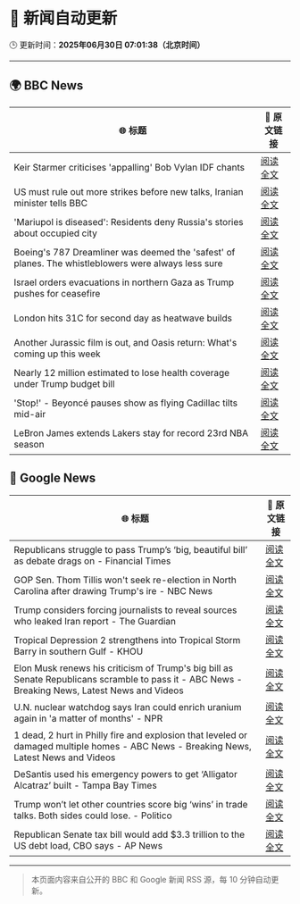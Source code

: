 # 🧠 新闻自动更新

🕒 更新时间：**2025年06月30日 07:01:38（北京时间）**

---

## 🌍 BBC News

| 🌐 标题 | 🔗 原文链接 |
|--------|-------------|
| Keir Starmer criticises 'appalling' Bob Vylan IDF chants | [阅读全文](https://www.bbc.com/news/articles/c33514nryy1o) |
| US must rule out more strikes before new talks, Iranian minister tells BBC | [阅读全文](https://www.bbc.com/news/articles/c20r18x8x05o) |
| 'Mariupol is diseased': Residents deny Russia's stories about occupied city | [阅读全文](https://www.bbc.com/news/articles/cq6912mqp1go) |
| Boeing's 787 Dreamliner was deemed the 'safest' of planes. The whistleblowers were always less sure | [阅读全文](https://www.bbc.com/news/articles/cwyq7vgq2e5o) |
| Israel orders evacuations in northern Gaza as Trump pushes for ceasefire | [阅读全文](https://www.bbc.com/news/articles/ckg54klnyy3o) |
| London hits 31C for second day as heatwave builds | [阅读全文](https://www.bbc.com/news/articles/cx2l77w5pl7o) |
| Another Jurassic film is out, and Oasis return: What's coming up this week | [阅读全文](https://www.bbc.com/news/articles/cjwnl9llnlno) |
| Nearly 12 million estimated to lose health coverage under Trump budget bill | [阅读全文](https://www.bbc.com/news/articles/cx2verel4nlo) |
| 'Stop!' - Beyoncé pauses show as flying Cadillac tilts mid-air | [阅读全文](https://www.bbc.com/news/articles/c20nqzxn4xqo) |
| LeBron James extends Lakers stay for record 23rd NBA season | [阅读全文](https://www.bbc.com/sport/basketball/articles/c62g8642x68o) |

## 📰 Google News

| 🌐 标题 | 🔗 原文链接 |
|--------|-------------|
| Republicans struggle to pass Trump’s ‘big, beautiful bill’ as debate drags on - Financial Times | [阅读全文](https://news.google.com/rss/articles/CBMicEFVX3lxTE1oRjhOZVE4alNHbU1XYnY5VVhZc3lFdmlZRWZralVmMDJSMVdlaGZsLTVQSzB2bi1GYVBKLWc1blI5ZGhiSmV5T2pLMXBDWjYya1VGeXFTTVB3U2tPblB2RXJRQm5kaEEwRTRZWlhTWWs?oc=5) |
| GOP Sen. Thom Tillis won't seek re-election in North Carolina after drawing Trump's ire - NBC News | [阅读全文](https://news.google.com/rss/articles/CBMitwFBVV95cUxNQVJ1TjVPOUt2WUM1TEkzanhPb3J5MmZma0Z0bjFmSGNYME9SOHFydEIxM1h4R1JSRkhZYV9xSUltWGtFbmtRUnZ5M3ZhU1BKYjFUUWRPNDgyLUtxMzZnYkRPaTRKX1lRSURlYzBsRWpsbjZoMG9LQmdUYTRuWDNZbXZJblZGSEtDSW1IYzRodlk0c0Z4WldEX3plVzBYa2Z2U1VLUnVOSWRMMkoxQzdEaDlobW1UNHfSAVZBVV95cUxPQVN5U2lfMzVOUjc1ZGlKUmZ2SDVEMU01ejNaY2JRUVhxZE5rSDZEMkNseGJWbGRjUnBiRVF3WFBuOTNzYXJuUFU1ckE0ai13ek00bFRlQQ?oc=5) |
| Trump considers forcing journalists to reveal sources who leaked Iran report - The Guardian | [阅读全文](https://news.google.com/rss/articles/CBMiiAFBVV95cUxOeUdKazgxMVZjRXFlSERHTzVNdGtwU2ZoaEd1WGJCNFlMZWZxdUFJR1E3RG1URFlZYXdCOTB4cTZad3hVbEVtTFdWQnE2SzM3cUdnVlU1UEdEOVlaSDZOYVVaYV9jNGUzUXNFdUY0eXVMOWhGMEthZjNnYnlsM0txZTlfWHI1bFZv?oc=5) |
| Tropical Depression 2 strengthens into Tropical Storm Barry in southern Gulf - KHOU | [阅读全文](https://news.google.com/rss/articles/CBMiswFBVV95cUxQU0Noa1Q1UE9oQ21XRzdsSFItLWFfMnEyZUVSenJrR0FRb2wxdW4xYWw3QXJwbHE1V1ozOXJOaWUzWVRFWHZWT0dCV1NjVUotUDZ0eXoxTVVKMXFFd0lNZnQ4anhHT1h4MlFvVHk4Wm5sZ1dhUU1wUjN6S0gwMXFJYmpFM25qc25vOEF2T3R6WVRBMFZFZXpFaFBhSy1vaWRaTUlRQ2w4ejJVc2Q4MXVDYUF0QQ?oc=5) |
| Elon Musk renews his criticism of Trump's big bill as Senate Republicans scramble to pass it - ABC News - Breaking News, Latest News and Videos | [阅读全文](https://news.google.com/rss/articles/CBMiogFBVV95cUxQdUJuaVREbFg1bDlJR05zMjhzYjBJVmgtYWRRZW83dVl1Z1pVdm11STFqeEhzY0hiQXVEQzk4dzFraEFqaDJsbjlhdDVFcnpUUkg1NDJ3RVpTLXZhZzB6YmxaaDE5bXJuc3FJY3Z0OW9SazhIZXcxa1dSZXV3X3kwek5uYlN0a2REcWhKRkpXWmhvYUpKUWl1eHdaX1p3SVItLWfSAacBQVVfeXFMTjNNXzBFMm5ETmdGRjRrWTk3SURnWURBbVZwa19jcWZ5dVNNSlBrWUlPTlNNQUVwcmRlVWxSejBRcktnQXowWlp1QU5RVjdRWEhaSEhhckRZWk5kNW5wWTBHQUprQnp6cWRleXpBTXZON2RLQy10ME9vOU9wOWN0T29QTVN1QjdMT0JoeTRzZ1c4YmlsaHJRN1pjcEIyVXhwYTF2RjJrYjg?oc=5) |
| U.N. nuclear watchdog says Iran could enrich uranium again in 'a matter of months' - NPR | [阅读全文](https://news.google.com/rss/articles/CBMiwgFBVV95cUxQNjBnc1h4aDVCekdyTkxyb0ZkMDF6dHBFV3U4eVJuNnhqeW9qOUlXT0VpNENYR0p6RzgtOGNVVnctYUYtWXg0MldqeVdzdDdDdEtYX2pwMmlIMjVSUFJ6RElmMGg2WmRndGxsSDlnYUM4b0pSZ1F5d2N3VFZTRWM3Rm5yYlJCMzdxYlFNMlVoak0zVU1mT2wxQzhwLWY2VHROSjRCcHVqYTFXa1FGQTJnR3E1MmFqRFZNY2haN2JzdDFzUQ?oc=5) |
| 1 dead, 2 hurt in Philly fire and explosion that leveled or damaged multiple homes - ABC News - Breaking News, Latest News and Videos | [阅读全文](https://news.google.com/rss/articles/CBMikgFBVV95cUxOSUl2UmFKbnFTc0w4Uk5lcDdiQXlfMVlDendiTFhJZEJhVEcwU2JfR1h6RkJJZ3JXSWZqbUVIeVJIN1JwQldzMktxV2VtLWJiUnVCNHA4WldWNVBSZktieU5uTHU5cnAyNFhGdmhKSkU2M20zOHdITlBUVTl5djlWVVd2akU1ZDdXOFVaWTlaX3BBQdIBlwFBVV95cUxPLUVCS3BMVDMzVWtVbXdNVlZSNWZpeTNaNk00ZWtPS0NiNjZKMTlJMjRiWW05Y2xGcmpjWnZxRm9iWDNtUFYxV0k5ZGNDSXBpalJZZ0Y2VWZvT0tKNFhRbzB0T3B2Yi1CcDZyODNqVjQxdlpiQkVEcXZZTjVzQ1ZzR0FtX3ZHcUN5aHpFTW4tVkgyZUJfQUtZ?oc=5) |
| DeSantis used his emergency powers to get ‘Alligator Alcatraz’ built - Tampa Bay Times | [阅读全文](https://news.google.com/rss/articles/CBMiywFBVV95cUxQbTJrQnpmOVBQdjRYdi1VZHh6b2xsbDRaSUxsV1VJX2cwUWlnWjdPeGpnNDVodHFJaHZ2VEZIVERXQ29kMlgta3B6d2NMV3FlXzZfMkR3Q3lRVFN2ZGhDUHpVN3d5X3lSc2lXRG1oLTlBb19BbDRiM2hlYUxTaWJYY25uaHluaGhCeEt0V1NOOGlTTjJkLUJyb2tCZ2dvZFU5c3VZOUNFbktrRDN3R0lWMmNZVzV4dWtZWVU5ZFNpSHF1am9qVXotZlJoUQ?oc=5) |
| Trump won’t let other countries score big ‘wins’ in trade talks. Both sides could lose. - Politico | [阅读全文](https://news.google.com/rss/articles/CBMieEFVX3lxTE05MVVoZkRXMldnYWhrOW9ReXRUN0llVDZvZlFBYmdpY29uc1FKTmR3UnFuUGtNVFBZYTRtYVpkRl9Hdm1CeDR0ckxoOGdJMXQ2VmM1OV8xSGJlc085WDBiTEhIdlMwS082Zl8telI2WjBrVWloZjlmag?oc=5) |
| Republican Senate tax bill would add $3.3 trillion to the US debt load, CBO says - AP News | [阅读全文](https://news.google.com/rss/articles/CBMingFBVV95cUxNMkhwSFhFdk91bzJJd1lsVEl6MUprZkptYkJZMW5KMVM3d2wzNVljVFpkZFpWQzFVUDdsZ1YxOVFDelFIem1ld3JOUDFGa3VLZHE3Z2x2VklTZGw5R2N5cDh4TTBaWGZJTF9rb3pOYkZiSjNLRmlMTlNVVE9SZmhZVUctSzZXZGRnalROb0xieXF6LUVzVHVlQV9PZ3ZBUQ?oc=5) |

---
> 本页面内容来自公开的 BBC 和 Google 新闻 RSS 源，每 10 分钟自动更新。